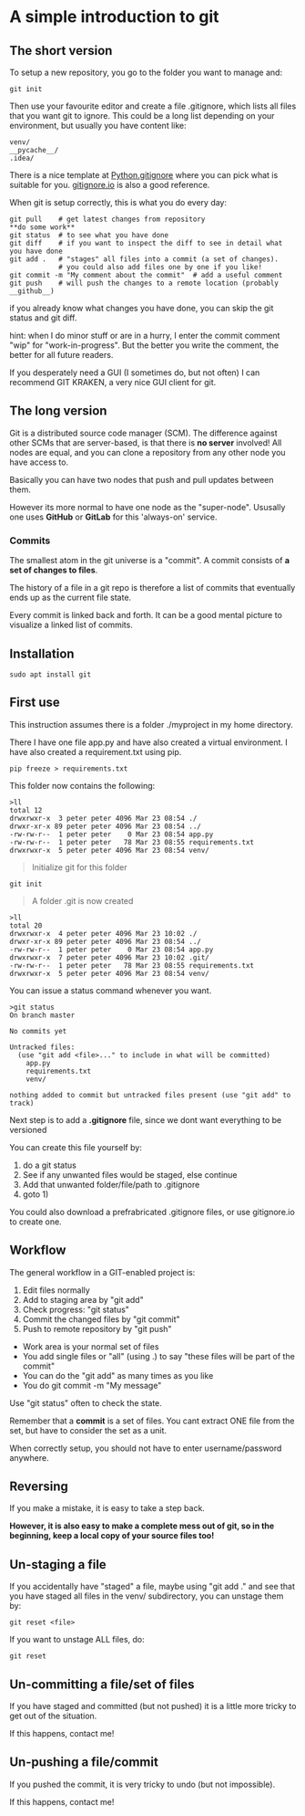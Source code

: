 # A simple introduction to git


## The short version

To setup a new repository, you go to the folder you want to manage and:

```
git init
```

Then use your favourite editor and create a file .gitignore, which lists all files that you want git to ignore. This could be a long list depending on your environment, but usually you have content like:

```
venv/ 
__pycache__/
.idea/
```

There is a nice template at [Python.gitignore](`https://github.com/github/gitignore/blob/main/Python.gitignore`) where you can pick what is suitable for you. [gitignore.io](https://gitignore.io) is also a good reference.


When git is setup correctly, this is what you do every day:

```
git pull    # get latest changes from repository
**do some work**
git status  # to see what you have done
git diff    # if you want to inspect the diff to see in detail what you have done
git add .   # "stages" all files into a commit (a set of changes).
            # you could also add files one by one if you like!
git commit -m "My comment about the commit"  # add a useful comment
git push    # will push the changes to a remote location (probably __github__)
```

if you already know what changes you have done, you can skip the git status and git diff.

hint: when I do minor stuff or are in a hurry, I enter the commit comment "wip" for "work-in-progress". But the better you write the comment, the better for all future readers.


If you desperately need a GUI (I sometimes do, but not often) I can recommend GIT KRAKEN, a very nice GUI client for git.





## The long version

Git is a distributed source code manager (SCM). The difference against other SCMs that are server-based, is that there is __no server__ involved!  All nodes are equal, and you can clone a repository from any other node you have access to.

Basically you can have two nodes that push and pull updates between them. 

However its more normal to have one node as the "super-node". Ususally one uses __GitHub__ or __GitLab__ for this 'always-on' service.

### Commits

The smallest atom in the git universe is a "commit". A commit consists of __a set of changes to files__.

The history of a file in a git repo is therefore a list of commits that eventually ends up as the current file state.

Every commit is linked back and forth. It can be a good mental picture to visualize a linked list of commits.





## Installation

```
sudo apt install git
```

## First use

This instruction assumes there is a folder ./myproject  in my home directory. 

There I have one file app.py and have also created a virtual environment. I have also created a requirement.txt using pip.

```
pip freeze > requirements.txt
```

This folder now contains the following:

```
>ll
total 12
drwxrwxr-x  3 peter peter 4096 Mar 23 08:54 ./
drwxr-xr-x 89 peter peter 4096 Mar 23 08:54 ../
-rw-rw-r--  1 peter peter    0 Mar 23 08:54 app.py
-rw-rw-r--  1 peter peter   78 Mar 23 08:55 requirements.txt
drwxrwxr-x  5 peter peter 4096 Mar 23 08:54 venv/
```

> Initialize git for this folder

```
git init
```

> A folder .git is now created

```
>ll
total 20
drwxrwxr-x  4 peter peter 4096 Mar 23 10:02 ./
drwxr-xr-x 89 peter peter 4096 Mar 23 08:54 ../
-rw-rw-r--  1 peter peter    0 Mar 23 08:54 app.py
drwxrwxr-x  7 peter peter 4096 Mar 23 10:02 .git/
-rw-rw-r--  1 peter peter   78 Mar 23 08:55 requirements.txt
drwxrwxr-x  5 peter peter 4096 Mar 23 08:54 venv/
```

You can issue a status command whenever you want.

```
>git status
On branch master

No commits yet

Untracked files:
  (use "git add <file>..." to include in what will be committed)
	app.py
	requirements.txt
	venv/

nothing added to commit but untracked files present (use "git add" to track)
```

Next step is to add a __.gitignore__ file, since we dont want everything to be versioned

You can create this file yourself by:

1) do a git status
2) See if any unwanted files would be staged, else continue
3) Add that unwanted folder/file/path to .gitignore
4) goto 1)

You could also download a prefrabricated .gitignore files, or use gitignore.io to create one.

## Workflow

The general workflow in a GIT-enabled project is:

1. Edit files normally
2. Add to staging area by "git add"
3. Check progress: "git status"
4. Commit the changed files by "git commit"
5. Push to remote repository by "git push"

* Work area is your normal set of files
* You add single files or "all" (using .) to say "these files will be part of the commit"
* You can do the "git add" as many times as you like
* You do git commit -m "My message"

Use "git status" often to check the state.

Remember that a **commit** is a set of files. You cant extract ONE file from the set, but have to consider the set as a unit.

When correctly setup, you should not have to enter username/password anywhere.


## Reversing

If you make a mistake, it is easy to take a step back.

__However, it is also easy to make a complete mess out of git, so in the beginning, keep a local copy of your source files too!__

## Un-staging a file

If you accidentally have "staged" a file, maybe using "git add ." and see that you have staged all files in the venv/ subdirectory, you can unstage them by:

```
git reset <file>
```

If you want to unstage ALL files, do:

```
git reset
```

## Un-committing a file/set of files

If you have staged and committed (but not pushed) it is a little more tricky to get out of the situation.

If this happens, contact me!

## Un-pushing a file/commit

If you pushed the commit, it is very tricky to undo (but not impossible).

If this happens, contact me!

